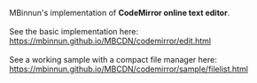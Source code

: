 MBinnun's implementation of <b>CodeMirror online text editor</b>.<br>
<br>
See the basic implementation here:<br>
https://mbinnun.github.io/MBCDN/codemirror/edit.html <br>
<br>
See a working sample with a compact file manager here:<br>
https://mbinnun.github.io/MBCDN/codemirror/sample/filelist.html <br>

